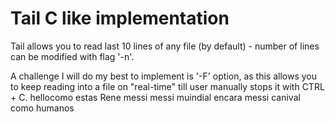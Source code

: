 # Tail C like implementation 

Tail allows you to read last 10 lines of any file (by default) - number of lines can be modified with flag '-n'. 

A challenge I will do my best to implement is '-F' option, as this allows you to keep reading into a file on "real-time" till user manually stops it with CTRL + C. hellocomo estas 
Rene
messi
messi
muindial
encara messi 
canival como humanos 
